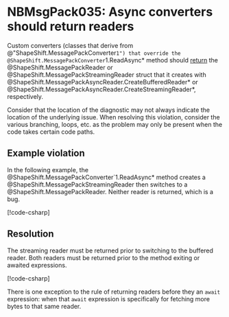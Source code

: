 # NBMsgPack035: Async converters should return readers

Custom converters (classes that derive from @"ShapeShift.MessagePackConverter`1") that override the @ShapeShift.MessagePackConverter`1.ReadAsync* method should [return](xref:ShapeShift.MessagePackAsyncReader.ReturnReader*) the @ShapeShift.MessagePackReader or @ShapeShift.MessagePackStreamingReader struct that it creates with @ShapeShift.MessagePackAsyncReader.CreateBufferedReader* or @ShapeShift.MessagePackAsyncReader.CreateStreamingReader*, respectively.

Consider that the location of the diagnostic may not always indicate the location of the underlying issue.
When resolving this violation, consider the various branching, loops, etc. as the problem may only be present when the code takes certain code paths.

## Example violation

In the following example, the @ShapeShift.MessagePackConverter`1.ReadAsync\* method creates a @ShapeShift.MessagePackStreamingReader then switches to a @ShapeShift.MessagePackReader.
Neither reader is returned, which is a bug.

[!code-csharp[](../../samples/AnalyzerDocs/NBMsgPack035.cs#Defective)]

## Resolution

The streaming reader must be returned prior to switching to the buffered reader.
Both readers must be returned prior to the method exiting or awaited expressions.

[!code-csharp[](../../samples/AnalyzerDocs/NBMsgPack035.cs#Fix)]

There is one exception to the rule of returning readers before they an `await` expression:
when that `await` expression is specifically for fetching more bytes to that same reader.
